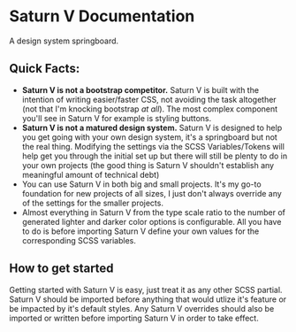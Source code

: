 # Saturn V Documentation 
A design system springboard.

## Quick Facts:
* **Saturn V is not a bootstrap competitor.** Saturn V is built with the intention of writing easier/faster CSS, not avoiding the task altogether (not that I'm knocking bootstrap _at all_). The most complex component you'll see in Saturn V for example is styling buttons.
* **Saturn V is not a matured design system.** Saturn V is designed to help you get going with your own design system, it's a springboard but not the real thing. Modifying the settings via the SCSS Variables/Tokens will help get you through the initial set up but there will still be plenty to do in your own projects (the good thing is Saturn V shouldn't establish any meaningful amount of technical debt)
* You can use Saturn V in both big and small projects. It's my go-to foundation for new projects of all sizes, I just don't always override any of the settings for the smaller projects. 
* Almost everything in Saturn V from the type scale ratio to the number of generated lighter and darker color options is configurable. All you have to do is before importing Saturn V define your own values for the corresponding SCSS variables. 


## How to get started
Getting started with Saturn V is easy, just treat it as any other SCSS partial. Saturn V should be imported before anything that would utlize it's feature or be impacted by it's default styles. Any Saturn V overrides should also be imported or written before importing Saturn V in order to take effect.
